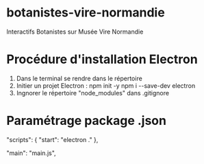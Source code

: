 # botanistes-vire-normandie
Interactifs Botanistes sur Musée Vire Normandie

# Procédure d'installation Electron
1. Dans le terminal se rendre dans le répertoire 
2. Initier un projet Electron : 
    npm init -y
    npm i --save-dev electron
3. Ingnorer le répertoire "node_modules" dans .gitignore

# Paramétrage package .json
 "scripts": {
    "start": "electron ."
  },

"main": "main.js",

